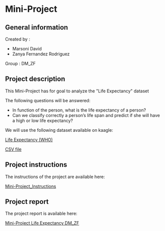 # Mini-Project

## General information

Created by :

- Marsoni David
- Zanya Fernandez Rodriguez

Group : DM_ZF

## Project description

This Mini-Project has for goal to analyze the "Life Expectancy" dataset

The following questions will be answered:

- In function of the person, what is the life expectancy of a person?
- Can we classify correctly a person’s life span and predict if she will have a high or low life expectancy?

We will use the following dataset available on kaagle:

[Life Expectancy (WHO)](https://www.kaggle.com/datasets/kumarajarshi/life-expectancy-who)

[CSV file](Life_Expectancy_Data.csv)

## Project instructions

The instructions of the project are available here:

[Mini-Project_Instructions](assets/Mini-Project_Instructions.pdf)

## Project report

The project report is available here:

[Mini-Project Life Expectancy DM_ZF](<assets/Mini-Project Life Expectancy DM_ZF.pdf>)
